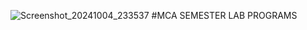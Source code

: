 ![Screenshot_20241004_233537](https://github.com/user-attachments/assets/3a1b04cc-5303-4733-9cfe-1758ab4344d4)
#MCA SEMESTER LAB PROGRAMS
